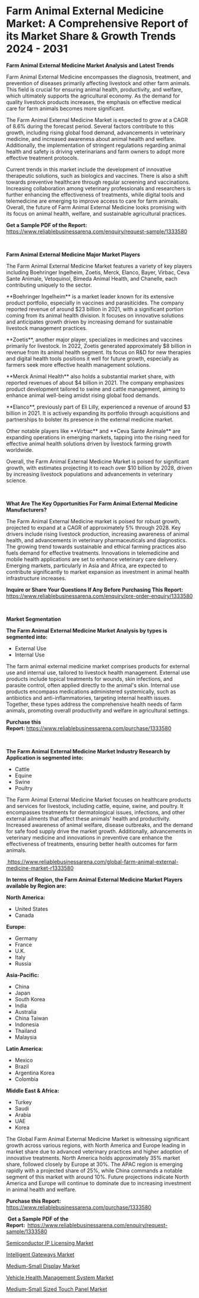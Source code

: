 <p><h1>Farm Animal External Medicine Market: A Comprehensive Report of its Market Share & Growth Trends 2024 - 2031</h1></p><p><strong>Farm Animal External Medicine Market Analysis and Latest Trends</strong></p>
<p><p>Farm Animal External Medicine encompasses the diagnosis, treatment, and prevention of diseases primarily affecting livestock and other farm animals. This field is crucial for ensuring animal health, productivity, and welfare, which ultimately supports the agricultural economy. As the demand for quality livestock products increases, the emphasis on effective medical care for farm animals becomes more significant.</p><p>The Farm Animal External Medicine Market is expected to grow at a CAGR of 8.6% during the forecast period. Several factors contribute to this growth, including rising global food demand, advancements in veterinary medicine, and increased awareness about animal health and welfare. Additionally, the implementation of stringent regulations regarding animal health and safety is driving veterinarians and farm owners to adopt more effective treatment protocols.</p><p>Current trends in this market include the development of innovative therapeutic solutions, such as biologics and vaccines. There is also a shift towards preventive healthcare through regular screening and vaccinations. Increasing collaboration among veterinary professionals and researchers is further enhancing the effectiveness of treatments, while digital tools and telemedicine are emerging to improve access to care for farm animals. Overall, the future of Farm Animal External Medicine looks promising with its focus on animal health, welfare, and sustainable agricultural practices.</p></p>
<p><strong>Get a Sample PDF of the Report:&nbsp;</strong> <a href="https://www.reliablebusinessarena.com/enquiry/request-sample/1333580?utm_campaign=1259&utm_medium=2&utm_source=Github&utm_content=ia&utm_term=01102024&utm_id=farm-animal-external-medicine">https://www.reliablebusinessarena.com/enquiry/request-sample/1333580</a></p>
<p>&nbsp;</p>
<p><strong>Farm Animal External Medicine Major Market Players</strong></p>
<p><p>The Farm Animal External Medicine Market features a variety of key players including Boehringer Ingelheim, Zoetis, Merck, Elanco, Bayer, Virbac, Ceva Sante Animale, Vetoquinol, Bimeda Animal Health, and Chanelle, each contributing uniquely to the sector.</p><p>**Boehringer Ingelheim** is a market leader known for its extensive product portfolio, especially in vaccines and parasiticides. The company reported revenue of around $23 billion in 2021, with a significant portion coming from its animal health division. It focuses on innovative solutions and anticipates growth driven by increasing demand for sustainable livestock management practices.</p><p>**Zoetis**, another major player, specializes in medicines and vaccines primarily for livestock. In 2022, Zoetis generated approximately $8 billion in revenue from its animal health segment. Its focus on R&D for new therapies and digital health tools positions it well for future growth, especially as farmers seek more effective health management solutions.</p><p>**Merck Animal Health** also holds a substantial market share, with reported revenues of about $4 billion in 2021. The company emphasizes product development tailored to swine and cattle management, aiming to enhance animal well-being amidst rising global food demands.</p><p>**Elanco**, previously part of Eli Lilly, experienced a revenue of around $3 billion in 2021. It is actively expanding its portfolio through acquisitions and partnerships to bolster its presence in the external medicine market.</p><p>Other notable players like **Virbac** and **Ceva Sante Animale** are expanding operations in emerging markets, tapping into the rising need for effective animal health solutions driven by livestock farming growth worldwide.</p><p>Overall, the Farm Animal External Medicine Market is poised for significant growth, with estimates projecting it to reach over $10 billion by 2028, driven by increasing livestock populations and advancements in veterinary science.</p></p>
<p>&nbsp;</p>
<p><strong>What Are The Key Opportunities For Farm Animal External Medicine Manufacturers?</strong></p>
<p><p>The Farm Animal External Medicine market is poised for robust growth, projected to expand at a CAGR of approximately 5% through 2028. Key drivers include rising livestock production, increasing awareness of animal health, and advancements in veterinary pharmaceuticals and diagnostics. The growing trend towards sustainable and ethical farming practices also fuels demand for effective treatments. Innovations in telemedicine and mobile health applications are set to enhance veterinary care delivery. Emerging markets, particularly in Asia and Africa, are expected to contribute significantly to market expansion as investment in animal health infrastructure increases.</p></p>
<p><strong>Inquire or Share Your Questions If Any Before Purchasing This Report:</strong> <a href="https://www.reliablebusinessarena.com/enquiry/pre-order-enquiry/1333580?utm_campaign=1259&utm_medium=2&utm_source=Github&utm_content=ia&utm_term=01102024&utm_id=farm-animal-external-medicine">https://www.reliablebusinessarena.com/enquiry/pre-order-enquiry/1333580</a></p>
<p>&nbsp;</p>
<p><strong>Market Segmentation</strong></p>
<p><strong>The Farm Animal External Medicine Market Analysis by types is segmented into:</strong></p>
<p><ul><li>External Use</li><li>Internal Use</li></ul></p>
<p><p>The farm animal external medicine market comprises products for external use and internal use, tailored to livestock health management. External use products include topical treatments for wounds, skin infections, and parasite control, often applied directly to the animal's skin. Internal use products encompass medications administered systemically, such as antibiotics and anti-inflammatories, targeting internal health issues. Together, these types address the comprehensive health needs of farm animals, promoting overall productivity and welfare in agricultural settings.</p></p>
<p><strong>Purchase this Report:&nbsp;</strong><a href="https://www.reliablebusinessarena.com/purchase/1333580?utm_campaign=1259&utm_medium=2&utm_source=Github&utm_content=ia&utm_term=01102024&utm_id=farm-animal-external-medicine">https://www.reliablebusinessarena.com/purchase/1333580</a></p>
<p>&nbsp;</p>
<p><strong>The Farm Animal External Medicine Market Industry Research by Application is segmented into:</strong></p>
<p><ul><li>Cattle</li><li>Equine</li><li>Swine</li><li>Poultry</li></ul></p>
<p><p>The Farm Animal External Medicine Market focuses on healthcare products and services for livestock, including cattle, equine, swine, and poultry. It encompasses treatments for dermatological issues, infections, and other external ailments that affect these animals' health and productivity. Increased awareness of animal welfare, disease outbreaks, and the demand for safe food supply drive the market growth. Additionally, advancements in veterinary medicine and innovations in preventive care enhance the effectiveness of treatments, ensuring better health outcomes for farm animals.</p></p>
<p><a href="https://www.reliablebusinessarena.com/global-farm-animal-external-medicine-market-r1333580?utm_campaign=1259&utm_medium=2&utm_source=Github&utm_content=ia&utm_term=01102024&utm_id=farm-animal-external-medicine">&nbsp;https://www.reliablebusinessarena.com/global-farm-animal-external-medicine-market-r1333580</a></p>
<p><strong>In terms of Region, the Farm Animal External Medicine Market Players available by Region are:</strong></p>
<p>
    <p> <strong> North America: </strong>
        <ul>
            <li>United States</li>
            <li>Canada</li>
        </ul>
        </p> 
    <p> <strong> Europe: </strong>
        <ul>
            <li>Germany</li>
            <li>France</li>
            <li>U.K.</li>
            <li>Italy</li>
            <li>Russia</li>
        </ul>
        </p> 
    <p> <strong> Asia-Pacific: </strong>
        <ul>
            <li>China</li>
            <li>Japan</li>
            <li>South Korea</li>
            <li>India</li>
            <li>Australia</li>
            <li>China Taiwan</li>
            <li>Indonesia</li>
            <li>Thailand</li>
            <li>Malaysia</li>
        </ul>
        </p> 
    <p> <strong> Latin America: </strong>
        <ul>
            <li>Mexico</li>
            <li>Brazil</li>
            <li>Argentina Korea</li>
            <li>Colombia</li>
        </ul>
        </p> 
    <p> <strong> Middle East & Africa: </strong>
        <ul>
            <li>Turkey</li>
            <li>Saudi</li>
            <li>Arabia</li>
            <li>UAE</li>
            <li>Korea</li>
        </ul>
    </p>
    </p>
<p><p>The Global Farm Animal External Medicine Market is witnessing significant growth across various regions, with North America and Europe leading in market share due to advanced veterinary practices and higher adoption of innovative treatments. North America holds approximately 35% market share, followed closely by Europe at 30%. The APAC region is emerging rapidly with a projected share of 25%, while China commands a notable segment of this market with around 10%. Future projections indicate North America and Europe will continue to dominate due to increasing investment in animal health and welfare.</p></p>
<p><strong>Purchase this Report: </strong><a href="https://www.reliablebusinessarena.com/purchase/1333580?utm_campaign=1259&utm_medium=2&utm_source=Github&utm_content=ia&utm_term=01102024&utm_id=farm-animal-external-medicine">https://www.reliablebusinessarena.com/purchase/1333580</a></p>
<p>&nbsp;<strong>Get a Sample PDF of the Report:&nbsp;&nbsp;</strong><a href="https://www.reliablebusinessarena.com/enquiry/request-sample/1333580?utm_campaign=1259&utm_medium=2&utm_source=Github&utm_content=ia&utm_term=01102024&utm_id=farm-animal-external-medicine">https://www.reliablebusinessarena.com/enquiry/request-sample/1333580</a></p>
<p><strong></strong></p>
<p><p><a href="https://www.linkedin.com/pulse/top-trends-transforming-semiconductor-ip-licensing-market-wbxif?utm_campaign=1259&utm_medium=2&utm_source=Github&utm_content=ia&utm_term=01102024&utm_id=farm-animal-external-medicine">Semiconductor IP Licensing Market</a></p><p><a href="https://www.linkedin.com/pulse/global-intelligent-gateways-industry-analysis-share-growth-3mtlf?utm_campaign=1259&utm_medium=2&utm_source=Github&utm_content=ia&utm_term=01102024&utm_id=farm-animal-external-medicine">Intelligent Gateways Market</a></p><p><a href="https://issuu.com/reportprime-2/docs/medium-small-display-market-size-20_40d4dbd5d140b7?utm_campaign=1259&utm_medium=2&utm_source=Github&utm_content=ia&utm_term=01102024&utm_id=farm-animal-external-medicine">Medium-Small Display Market</a></p><p><a href="https://www.linkedin.com/pulse/growth-opportunities-challenges-vehicle-health-management-ykghf?utm_campaign=1259&utm_medium=2&utm_source=Github&utm_content=ia&utm_term=01102024&utm_id=farm-animal-external-medicine">Vehicle Health Management System Market</a></p><p><a href="https://issuu.com/reportprime-2/docs/medium-small-sized-touch-panel-mark_a1db1e7ab45222?utm_campaign=1259&utm_medium=2&utm_source=Github&utm_content=ia&utm_term=01102024&utm_id=farm-animal-external-medicine">Medium-Small Sized Touch Panel Market</a></p></p>